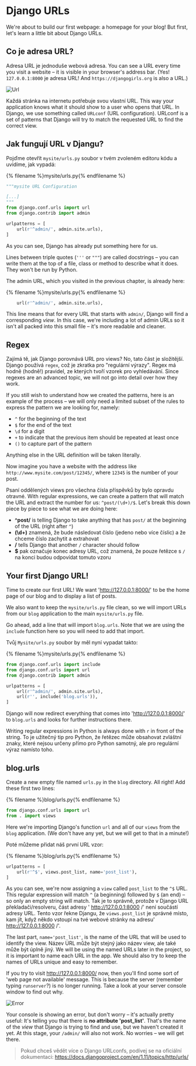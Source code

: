 # Django URLs

We're about to build our first webpage: a homepage for your blog! But first, let's learn a little bit about Django URLs.

## Co je adresa URL?

Adresa URL je jednoduše webová adresa. You can see a URL every time you visit a website – it is visible in your browser's address bar. (Yes! `127.0.0.1:8000` je adresa URL! And `https://djangogirls.org` is also a URL.)

![Url](images/url.png)

Každá stránka na internetu potřebuje svou vlastní URL. This way your application knows what it should show to a user who opens that URL. In Django, we use something called `URLconf` (URL configuration). URLconf is a set of patterns that Django will try to match the requested URL to find the correct view.

## Jak fungují URL v Djangu?

Pojďme otevřít `mysite/urls.py` soubor v tvém zvoleném editoru kódu a uvidíme, jak vypadá:

{% filename %}mysite/urls.py{% endfilename %}

```python
"""mysite URL Configuration

[...]
"""
from django.conf.urls import url
from django.contrib import admin

urlpatterns = [
    url(r'^admin/', admin.site.urls),
]
```

As you can see, Django has already put something here for us.

Lines between triple quotes (`'''` or `"""`) are called docstrings – you can write them at the top of a file, class or method to describe what it does. They won't be run by Python.

The admin URL, which you visited in the previous chapter, is already here:

{% filename %}mysite/urls.py{% endfilename %}

```python
    url(r'^admin/', admin.site.urls),
```

This line means that for every URL that starts with `admin/`, Django will find a corresponding *view*. In this case, we're including a lot of admin URLs so it isn't all packed into this small file – it's more readable and cleaner.

## Regex

Zajímá tě, jak Django porovnává URL pro views? No, tato část je složitější. Django používá `regex`, což je zkratka pro "regulární výrazy". Regex má hodně (hodně!) pravidel, ze kterých tvoří vzorek pro vyhledávání. Since regexes are an advanced topic, we will not go into detail over how they work.

If you still wish to understand how we created the patterns, here is an example of the process – we will only need a limited subset of the rules to express the pattern we are looking for, namely:

* `^` for the beginning of the text
* `$` for the end of the text
* `\d` for a digit
* `+` to indicate that the previous item should be repeated at least once
* `()` to capture part of the pattern

Anything else in the URL definition will be taken literally.

Now imagine you have a website with the address like `http://www.mysite.com/post/12345/`, where `12345` is the number of your post.

Psaní oddělených views pro všechna čísla příspěvků by bylo opravdu otravné. With regular expressions, we can create a pattern that will match the URL and extract the number for us: `^post/(\d+)/$`. Let's break this down piece by piece to see what we are doing here:

* **^post/** is telling Django to take anything that has `post/` at the beginning of the URL (right after `^`)
* **(\d+)** znamená, že bude následovat číslo (jedeno nebo více číslic) a že chceme číslo zachytit a extrahovat
* **/** tells Django that another `/` character should follow
* **$** pak označuje konec adresy URL, což znamená, že pouze řetězce s `/` na konci budou odpovídat tomuto vzoru

## Your first Django URL!

Time to create our first URL! We want 'http://127.0.0.1:8000/' to be the home page of our blog and to display a list of posts.

We also want to keep the `mysite/urls.py` file clean, so we will import URLs from our `blog` application to the main `mysite/urls.py` file.

Go ahead, add a line that will import `blog.urls`. Note that we are using the `include` function here so you will need to add that import.

Tvůj `Mysite/urls.py` soubor by měl nyní vypadat takto:

{% filename %}mysite/urls.py{% endfilename %}

```python
from django.conf.urls import include
from django.conf.urls import url
from django.contrib import admin

urlpatterns = [
    url(r'^admin/', admin.site.urls),
    url(r'', include('blog.urls')),
]
```

Django will now redirect everything that comes into 'http://127.0.0.1:8000/' to `blog.urls` and looks for further instructions there.

Writing regular expressions in Python is always done with `r` in front of the string. To je užitečný tip pro Python, že řetězec může obsahovat zvláštní znaky, které nejsou určeny přímo pro Python samotný, ale pro regulární výraz namísto toho.

## blog.urls

Create a new empty file named `urls.py` in the `blog` directory. All right! Add these first two lines:

{% filename %}blog/urls.py{% endfilename %}

```python
from django.conf.urls import url
from . import views
```

Here we're importing Django's function `url` and all of our `views` from the `blog` application. (We don't have any yet, but we will get to that in a minute!)

Poté můžeme přidat náš první URL vzor:

{% filename %}blog/urls.py{% endfilename %}

```python
urlpatterns = [
    url(r'^$', views.post_list, name='post_list'),
]
```

As you can see, we're now assigning a `view` called `post_list` to the `^$` URL. This regular expression will match `^` (a beginning) followed by `$` (an end) – so only an empty string will match. Tak je to správně, protože v Django URL překladači/resolveru, část adresy ' http://127.0.0.1:8000 /' není součástí adresy URL. Tento vzor řekne Djangu, že `views.post_list` je správné místo, kam jít, když někdo vstoupí na tvé webové stránky na adresu' http://127.0.0.1:8000 /'.

The last part, `name='post_list'`, is the name of the URL that will be used to identify the view. Název URL může být stejný jako název view, ale také může být úplně jiný. We will be using the named URLs later in the project, so it is important to name each URL in the app. We should also try to keep the names of URLs unique and easy to remember.

If you try to visit http://127.0.0.1:8000/ now, then you'll find some sort of 'web page not available' message. This is because the server (remember typing `runserver`?) is no longer running. Take a look at your server console window to find out why.

![Error](images/error1.png)

Your console is showing an error, but don't worry – it's actually pretty useful: It's telling you that there is **no attribute 'post_list'**. That's the name of the *view* that Django is trying to find and use, but we haven't created it yet. At this stage, your `/admin/` will also not work. No worries – we will get there.

> Pokud chceš vědět více o Django URLconfs, podívej se na oficiální dokumentaci: https://docs.djangoproject.com/en/1.11/topics/http/urls/